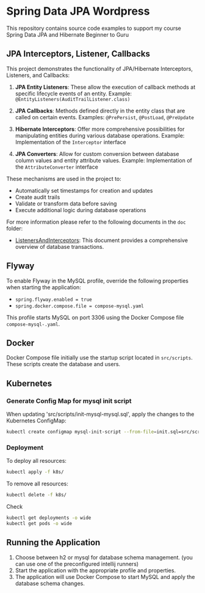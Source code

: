 # Spring Data JPA Wordpress

This repository contains source code examples to support my course Spring Data JPA and Hibernate Beginner to Guru

## JPA Interceptors, Listener, Callbacks

This project demonstrates the functionality of JPA/Hibernate Interceptors, Listeners, and Callbacks:

1. **JPA Entity Listeners**: These allow the execution of callback methods at specific lifecycle events of an entity.
   Example: `@EntityListeners(AuditTrailListener.class)`

2. **JPA Callbacks**: Methods defined directly in the entity class that are called on certain events.
   Examples: `@PrePersist`, `@PostLoad`, `@PreUpdate`

3. **Hibernate Interceptors**: Offer more comprehensive possibilities for manipulating entities during various database operations.
   Example: Implementation of the `Interceptor` interface

4. **JPA Converters**: Allow for custom conversion between database column values and entity attribute values.
   Example: Implementation of the `AttributeConverter` interface

These mechanisms are used in the project to:
- Automatically set timestamps for creation and updates
- Create audit trails
- Validate or transform data before saving
- Execute additional logic during database operations

For more information please refer to the following documents in the `doc` folder:

- [ListenersAndInterceptors](doc/ListenersAndInterceptors.pdf): This document provides a comprehensive overview of database transactions.


## Flyway

To enable Flyway in the MySQL profile, override the following properties when starting the application:
- `spring.flyway.enabled = true`
- `spring.docker.compose.file = compose-mysql.yaml`

This profile starts MySQL on port 3306 using the Docker Compose file `compose-mysql-.yaml`.

## Docker

Docker Compose file initially use the startup script located in `src/scripts`. These scripts create the database and users.

## Kubernetes

### Generate Config Map for mysql init script

When updating 'src/scripts/init-mysql-mysql.sql', apply the changes to the Kubernetes ConfigMap:
```bash
kubectl create configmap mysql-init-script --from-file=init.sql=src/scripts/init-mysql.sql --dry-run=client -o yaml | Out-File -Encoding utf8 k8s/mysql-init-script-configmap.yaml
```

### Deployment

To deploy all resources:
```bash
kubectl apply -f k8s/
```

To remove all resources:
```bash
kubectl delete -f k8s/
```

Check
```bash
kubectl get deployments -o wide
kubectl get pods -o wide
```

## Running the Application
1. Choose between h2 or mysql for database schema management. (you can use one of the preconfigured intellij runners)
2. Start the application with the appropriate profile and properties.
3. The application will use Docker Compose to start MySQL and apply the database schema changes.